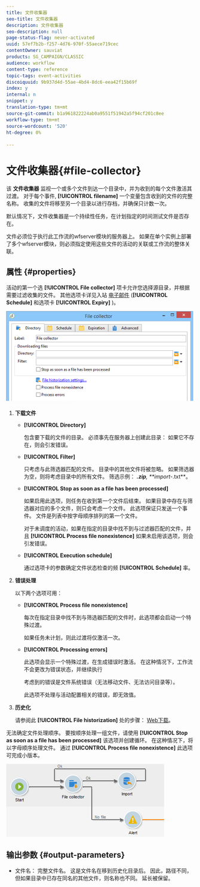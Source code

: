 ```yaml
---
title: 文件收集器
seo-title: 文件收集器
description: 文件收集器
seo-description: null
page-status-flag: never-activated
uuid: 57ef7b2b-f257-4d76-970f-55aece719cec
contentOwner: sauviat
products: SG_CAMPAIGN/CLASSIC
audience: workflow
content-type: reference
topic-tags: event-activities
discoiquuid: 9b937d4d-55ae-4bd4-8dc6-eea42f15b69f
index: y
internal: n
snippet: y
translation-type: tm+mt
source-git-commit: b1a961822224ab0a9551f51942a5f94cf201c8ee
workflow-type: tm+mt
source-wordcount: '520'
ht-degree: 0%

---
```



# 文件收集器{#file-collector}

该 **文件收集器** 监视一个或多个文件到达一个目录中，并为收到的每个文件激活其过渡。 对于每个事件, **[!UICONTROL filename]** 一个变量包含收到的文件的完整名称。 收集的文件将移至另一个目录以进行存档，并确保只计数一次。

默认情况下，文件收集器是一个持续性任务，在计划指定的时间测试文件是否存在。

文件必须位于执行此工作流的wfserver模块的服务器上。 如果在单个实例上部署了多个wfserver模块，则必须指定使用这些文件的活动的关联或工作流的整体关联。

## 属性 {#properties}

活动的第一个选 **[!UICONTROL File collector]** 项卡允许您选择源目录，并根据需要过滤收集的文件。 其他选项卡详见入站 [电子邮件](../../workflow/using/inbound-emails.md) (**[!UICONTROL Schedule]** 和选项卡 **[!UICONTROL Expiry]** )。

![](assets/file_collect_edit.png)

1. **下载文件**

   * **[!UICONTROL Directory]**

      包含要下载的文件的目录。 必须事先在服务器上创建此目录： 如果它不存在，则会引发错误。

   * **[!UICONTROL Filter]**

      只考虑与此筛选器匹配的文件。 目录中的其他文件将被忽略。 如果筛选器为空，则将考虑目录中的所有文件。 筛选示例： ***.zip**, **import-*.txt**。

   * **[!UICONTROL Stop as soon as a file has been processed]**

      如果启用此选项，则任务在收到第一个文件后结束。 如果目录中存在与筛选器对应的多个文件，则只会考虑一个文件。 此选项保证只发送一个事件。 文件是列表中按字母顺序排列的第一个文件。

      对于未调度的活动，如果在指定的目录中找不到与过滤器匹配的文件，并且 **[!UICONTROL Process file nonexistence]** 如果未启用该选项，则会引发错误。

   * **[!UICONTROL Execution schedule]**

      通过选项卡的参数确定文件状态检查的频 **[!UICONTROL Schedule]** 率。

1. **错误处理**

   以下两个选项可用：

   * **[!UICONTROL Process file nonexistence]**

      每次在指定目录中找不到与筛选器匹配的文件时，此选项都会启动一个特殊过渡。

      如果任务未计划，则此过渡将仅激活一次。

   * **[!UICONTROL Processing errors]**

      此选项会显示一个特殊过渡，在生成错误时激活。 在这种情况下，工作流不会更改为错误状态，并继续执行

      考虑到的错误是文件系统错误（无法移动文件、无法访问目录等）。

      此选项不处理与活动配置相关的错误，即无效值。

1. **历史化**

   请参阅此 **[!UICONTROL File historization]** 处的步骤： [Web下载](../../workflow/using/web-download.md)。

无法确定文件处理顺序。 要按顺序处理一组文件，请使用 **[!UICONTROL Stop as soon as a file has been processed]** 该选项并创建循环。 在这种情况下，将以字母顺序处理文件。 通过 **[!UICONTROL Process file nonexistence]** 此选项可完成小版本。

![](assets/file_collect_loop.png)

## 输出参数 {#output-parameters}

* 文件名： 完整文件名。 这是文件名在移到历史化目录后。 因此，路径不同，但如果目录中已存在同名的其他文件，则名称也不同。 延长被保留。
